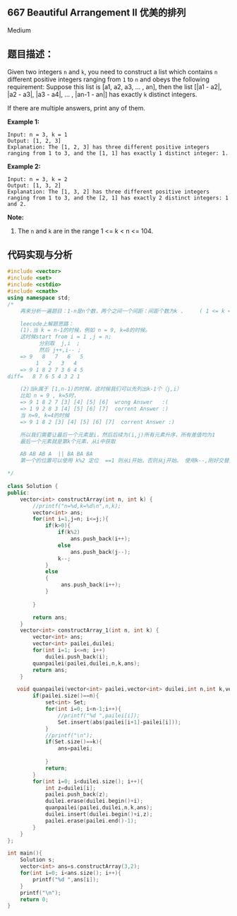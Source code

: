 ## 667 Beautiful Arrangement II 优美的排列

Medium

## 题目描述：

Given two integers `n` and `k`, you need to construct a list which contains `n` different positive integers ranging from `1` to `n` and obeys the following requirement: 
Suppose this list is [a1, a2, a3, ... , an], then the list [|a1 - a2|, |a2 - a3|, |a3 - a4|, ... , |an-1 - an|] has exactly `k` distinct integers.

If there are multiple answers, print any of them.

**Example 1:**

```
Input: n = 3, k = 1
Output: [1, 2, 3]
Explanation: The [1, 2, 3] has three different positive integers ranging from 1 to 3, and the [1, 1] has exactly 1 distinct integer: 1.
```



**Example 2:**

```
Input: n = 3, k = 2
Output: [1, 3, 2]
Explanation: The [1, 3, 2] has three different positive integers ranging from 1 to 3, and the [2, 1] has exactly 2 distinct integers: 1 and 2.
```



**Note:**

1. The `n` and `k` are in the range 1 <= k < n <= 104.



## 代码实现与分析

```c++
#include <vector>
#include <set>
#include <cstdio>
#include <cmath>
using namespace std;
/*
    再来分析一遍题目：1-n是n个数，两个之间一个间距：间距个数为k .     ( 1 <= k < n < 10^4 )

    leecode上解题思路：
    (1).当 k = n-1的时候，例如 n = 9, k=8的时候。
    这时候start from i = 1 ,j = n;
          分别取  j,i  ; 
          然后 j++,i-- ;
    => 9   8   7   6   5           
         1   2   3   4 
    => 9 1 8 2 7 3 6 4 5
diff=   8 7 6 5 4 3 2 1

    (2)当k属于 [1,n-1)的时候，这时候我们可以先列出k-1个（j,i）
    比如 n = 9 , k=5时，
    => 9 1 8 2 7 [3] [4] [5] [6]  wrong Answer   :(
    => 1 9 2 8 3 [4] [5] [6] [7]  corrent Answer :) 
    当 n=9, k=4的时候
    => 9 1 8 2 [3] [4] [5] [6] [7]  corrent Answer :) 

    所以我们需要让最后一个元素是i，然后后续为(i,j)所有元素升序，所有差值均为1
    最后一个元素就是第k个元素，从i中获取

    AB AB AB A  || BA BA BA
    第一个的位置可以使用 k%2 定位  ==1 则从i开始，否则从j开始。 使用k--,刚好交替迭代；

*/

class Solution {
public:
    vector<int> constructArray(int n, int k) {
        //printf("n=%d,k=%d\n",n,k);
        vector<int> ans;
        for(int i=1,j=n; i<=j;){
            if(k>0){
                if(k%2)
                    ans.push_back(i++);
                else
                    ans.push_back(j--);
                k--;
            }
            else
            {
                 ans.push_back(i++);
            }
            
        }

        return ans;
    }
    vector<int> constructArray_1(int n, int k) {
        vector<int> ans;
        vector<int> pailei,duilei;
        for(int i=1; i<=n; i++)
            duilei.push_back(i);
        quanpailei(pailei,duilei,n,k,ans);
        return ans;
    }

   void quanpailei(vector<int> pailei,vector<int> duilei,int n,int k,vector<int> &ans){
        if(pailei.size()==n){
            set<int> Set;
            for(int i=0; i<n-1;i++){
                //printf("%d ",pailei[i]);
                Set.insert(abs(pailei[i+1]-pailei[i]));
            }
            //printf("\n");
            if(Set.size()==k){
                ans=pailei;
                
            }
            return;
        }
        for(int i=0; i<duilei.size(); i++){
            int z=duilei[i];
            pailei.push_back(z);
            duilei.erase(duilei.begin()+i);
            quanpailei(pailei,duilei,n,k,ans);
            duilei.insert(duilei.begin()+i,z);
            pailei.erase(pailei.end()-1);
        }
    }
};

int main(){
    Solution s;
    vector<int> ans=s.constructArray(3,2);
    for(int i=0; i<ans.size(); i++){
        printf("%d ",ans[i]);
    }
    printf("\n");
    return 0;
}
```

